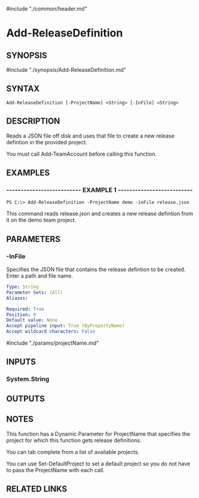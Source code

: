 #include "./common/header.md"

# Add-ReleaseDefinition

## SYNOPSIS
#include "./synopsis/Add-ReleaseDefinition.md"

## SYNTAX

```
Add-ReleaseDefinition [-ProjectName] <String> [-InFile] <String>
```

## DESCRIPTION
Reads a JSON file off disk and uses that file to create a new release defintion
in the provided project.

You must call Add-TeamAccount before calling this function.

## EXAMPLES

### -------------------------- EXAMPLE 1 --------------------------
```
PS C:\> Add-ReleaseDefinition -ProjectName demo -inFile release.json
```

This command reads release.json and creates a new release defintion from it
on the demo team project.

## PARAMETERS

### -InFile
Specifies the JSON file that contains the release defintion to be created.
Enter
a path and file name.

```yaml
Type: String
Parameter Sets: (All)
Aliases: 

Required: True
Position: 0
Default value: None
Accept pipeline input: True (ByPropertyName)
Accept wildcard characters: False
```

#include "./params/projectName.md"

## INPUTS

### System.String

## OUTPUTS

## NOTES
This function has a Dynamic Parameter for ProjectName that specifies the
project for which this function gets release definitions.

You can tab complete from a list of available projects.

You can use Set-DefaultProject to set a default project so you do not have
to pass the ProjectName with each call.

## RELATED LINKS

